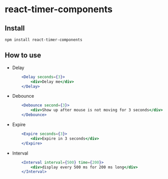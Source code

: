 # react-timer-components


## Install
```npm install react-timer-components```

## How to use
* Delay
    ```jsx
        <Delay seconds={3}>
            <div>Delay me</div>
        </Delay>
    ```
* Debounce
    ```jsx
        <Debounce second={3}>
            <div>Show up after mouse is not moving for 3 seconds</div>
        </Debounce>
    ```

* Expire
    ```jsx
        <Expire seconds={3}>
            <div>Expire in 3 seconds</div>
        </Expire>
    ```
* Interval
    ```jsx
        <Interval interval={500} time={200}>
            <div>display every 500 ms for 200 ms long</div>
        </Interval>
    ```